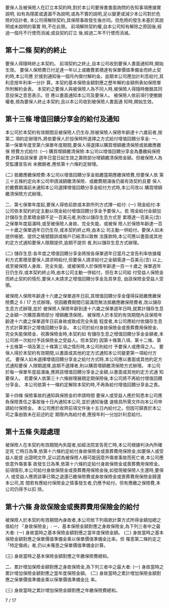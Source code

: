 要保人及被保險人在訂立本契約時,對於本公司要保書書面詢問的告知事項應據實說明, 如有為隱匿或遺漏不為說明,或為不實的說明,足以變更或減少本公司對於危險的估計者, 本公司得解除契約,其保險事故發生後亦同。但危險的發生未基於其說明或未說明的事實 時,不在此限。 前項解除契約權,自本公司知有解除之原因後,經過一個月不行使而消滅;或自契約訂立 後,經過二年不行使而消滅。

## 第十二條 契約的終止

要保人得隨時終止本契約。 前項契約之終止,自本公司收到要保人書面通知時,開始生效。 要保人保險費已付足達一年以上或繳費累積達有保單價值準備金而終止契約時,本公司應 於接到通知後一個月內償付解約金。逾期本公司應加計利息給付,其利息按年利率一分計 算。本契約基本保險金額對應之歷年解約金額例表如保險單所附解約金表。 本契約之要保人與被保險人為不同人時,被保險人得隨時撤銷其同意投保之意思表示。但 應以書面通知本公司及要保人。 被保險人依前項行使撤銷權者,視為要保人終止本契約,且以本公司收到被保險人書面通 知時,開始生效。

## 第十三條 增值回饋分享金的給付及通知

本公司於本契約有效期間且被保險人仍生存,除被保險人保險年齡達十六歲前者,按第二 項約定辦理外,將依要保人於投保時所選擇之方式給付增值回饋分享金: 一、第一保單年度至第六保單年度期間,要保人得選擇以購買增額繳清保險或抵繳應繳保 險費方式給付:
(一) 購買增額繳清保險:本公司以增值回饋分享金為躉繳純保險費,計算自該保單 週年日當日起生效之壽險部分增額繳清保險金額。但被保險人為受監護宣告尚 未撤銷者,應依第十六條約定辦理。

(二) 抵繳應繳保險費:本公司以增值回饋分享金抵繳當期應繳保險費,但要保人依 第三十五條約定向本公司申請減額繳清保險、或繳費期滿後仍屬有效契約且要 保人於繳費期滿前未通知本公司選擇增值回饋分享金給付方式時,本公司改以 購買增額繳清保險方式辦理。

二、第七保單年度起,要保人得依前款或本款所列方式擇一給付:
(一) 現金給付:本公司依本契約約定主動以現金給付增值回饋分享金予要保人。若 現金給付金額加計儲存生息累積金額不足一百美元者,則改以儲存生息方式至 累積達一百美元(含)之保單年度屆滿時,或至被保險人身故、完全失能、或被保 險人於保險年齡達一百一十歲之保單週年日仍生存,或本契約終止時,由本公 司主動一併給付。要保人如未提供帳號、提供之帳號錯誤或帳戶已結清以致無 法匯款時,本公司應以書面或其他約定方式通知要保人限期提供,逾期不提供 者,則以儲存生息方式辦理。

(二) 儲存生息:各年度之增值回饋分享金將按各保單週年日當月之宣告利率依據複 利方式累積至要保人請求時給付,但要保人請求給付之金額需達一百美元(含)
以上,或至被保險人身故、完全失能、或被保險人於保險年齡達一百一十歲之 保單週年日仍生存,或本契約終止時,由本公司主動一併給付。但在本公司給 付受益人保險金而終止契約的情形,要保人未請求之增值回饋分享金及其孳息, 由該保險金受益人受領。

被保險人保險年齡達十六歲之保單週年日前,其增值回饋分享金僅得採抵繳應繳保險費之 6 / 17 方式辦理。但因繳費期間已屆滿而無法抵繳應繳保險費者,改以儲存生息方式辦理,並於 被保險人保險年齡到達十六歲之保單週年日時,就累計儲存生息之金額一次購買壽險部分 增額繳清保險。 被保險人於本契約有效期間內且保險年齡達十六歲之保單週年日前身故或致成完全失能 程度者,本公司應給付依儲存生息方式計算累計之增值回饋分享金。 本公司於給付身故保險金或喪葬費用保險金、完全失能保險金、祝壽保險金時,本契約如 有儲存生息之增值回饋分享金金額者,本公司將一次給付予該保險金之受益人。但本契約 因第十條第八項、第十二條、第十五條第一項及第三十條第三項之情形時,本公司則給付 予要保人或應得之人。 要保人得於本契約有效期間,以書面或其他約定方式通知本公司變更第一項給付方式。 要保人如未選擇增值回饋分享金之給付方式時,本公司應以書面或其他約定方式通知要保 人限期選擇,逾期不選擇者,則以購買增額繳清保險方式辦理。 本公司於每一保單年度屆滿後,應將該增值回饋分享金之金額,以書面或其他約定方式通 知要保人。 若要保人依第三十六條辦理展期定期保險後,本公司將不再給付增值回饋分享金。 本公司依第十一條約定解除本契約時,不再負給付增值回饋分享金之責。

第十四條 保險事故的通知與保險金的申請時間 要保人或受益人應於知悉本公司應負保險責任之事故後十日內通知本公司,並於通知後儘 速檢具所需文件向本公司申請給付保險金。 本公司應於收齊前項文件後十五日內給付之。但因可歸責於本公司之事由致未在前述約定 期限內為給付者,應按年利一分加計利息給付。

## 第十五條 失蹤處理

被保險人在本契約有效期間內失蹤者,如經法院宣告死亡時,本公司根據判決內所確定死 亡時日為準,依第十六條約定給付身故保險金或喪葬費用保險金;如要保人或受益人能提 出證明文件,足以認為被保險人極可能因意外傷害事故而死亡者,本公司應依意外傷害事 故發生日為準,依第十六條約定給付身故保險金或喪葬費用保險金。 前項情形,本公司給付身故保險金或喪葬費用保險金後,如發現被保險人生還時,要保人 或受益人應將該筆已領之退還已繳保險費或身故保險金或喪葬費用保險金歸還本公司,其 間若有應給付保險金之情事發生者,仍應予給付。但有應繳之保險費,本公司仍得予以扣 除。

## 第十六條 身故保險金或喪葬費用保險金的給付

被保險人於本契約有效期間內身故者,本公司依下列兩款計算方式所得金額加總之值給付 「身故保險金」: 一、基本保險金額對應之身故保險金,為下列三者中之最大者:
(一) 身故當時之基本保險金額對應之當年度保險金額。 (二) 身故當時之基本保險金額對應之保單價值準備金乘以保單價值準備金比率。但 罹患第二條約定之「特定傷病」者,仍以未罹患之保單價值準備金計算。

(三) 身故當時之基本保險金額對應之年繳保險費總和。

二、累計增加保險金額對應之身故保險金,為下列三者中之最大者:
(一) 身故當時之累計增加保險金額對應之當年度保險金額。 (二) 身故當時之累計增加保險金額對應之保單價值準備金乘以保單價值準備金比 率。

(三) 身故當時之累計增加保險金額對應之年繳保險費總和。

7 / 17